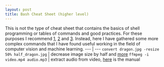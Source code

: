 ```yaml
---
layout: post
title: Bash Cheat Sheet (higher level) 
---
```


This is not the type of cheat sheet that contains the basics of shell programming or tables of commands and good practices. For these purposes I recommend [1](http://johnstowers.co.nz/pages/bash-cheat-sheet.html), [2](https://learncodethehardway.org/unix/bash_cheat_sheet.pdf) and [3](https://gist.github.com/LeCoupa/122b12050f5fb267e75f). 
Instead, here I have gathered some more complex commands that I have found useful working in the field of computer vision and machine learning.
 --- | ---
`convert dragon.jpg -resize 50% half_dragon.jpg` | decrease image size by half and [more](http://www.imagemagick.org/Usage/resize/)
`ffmpeg -i video.mp4 audio.mp3` | extract audio from video, [here](http://ffmpeg.org/ffmpeg.html) is the manual





